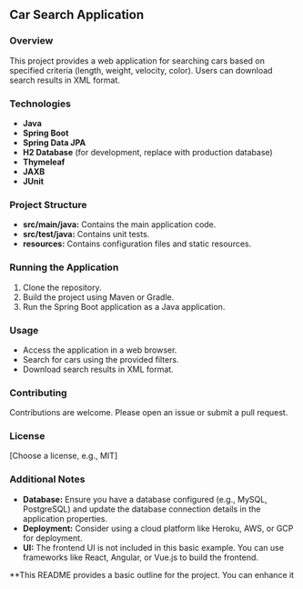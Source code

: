 ## Car Search Application

### Overview
This project provides a web application for searching cars based on specified criteria (length, weight, velocity, color). Users can download search results in XML format.

### Technologies
* **Java**
* **Spring Boot**
* **Spring Data JPA**
* **H2 Database** (for development, replace with production database)
* **Thymeleaf**
* **JAXB**
* **JUnit**

### Project Structure
* **src/main/java:** Contains the main application code.
* **src/test/java:** Contains unit tests.
* **resources:** Contains configuration files and static resources.

### Running the Application
1. Clone the repository.
2. Build the project using Maven or Gradle.
3. Run the Spring Boot application as a Java application.

### Usage
* Access the application in a web browser.
* Search for cars using the provided filters.
* Download search results in XML format.

### Contributing
Contributions are welcome. Please open an issue or submit a pull request.

### License
[Choose a license, e.g., MIT]

### Additional Notes
* **Database:** Ensure you have a database configured (e.g., MySQL, PostgreSQL) and update the database connection details in the application properties.
* **Deployment:** Consider using a cloud platform like Heroku, AWS, or GCP for deployment.
* **UI:** The frontend UI is not included in this basic example. You can use frameworks like React, Angular, or Vue.js to build the frontend.

**This README provides a basic outline for the project. You can enhance it
